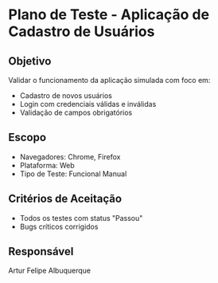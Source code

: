 # Plano de Teste - Aplicação de Cadastro de Usuários

## Objetivo
Validar o funcionamento da aplicação simulada com foco em:
- Cadastro de novos usuários
- Login com credenciais válidas e inválidas
- Validação de campos obrigatórios

## Escopo
- Navegadores: Chrome, Firefox
- Plataforma: Web
- Tipo de Teste: Funcional Manual

## Critérios de Aceitação
- Todos os testes com status "Passou"
- Bugs críticos corrigidos

## Responsável
Artur Felipe Albuquerque
